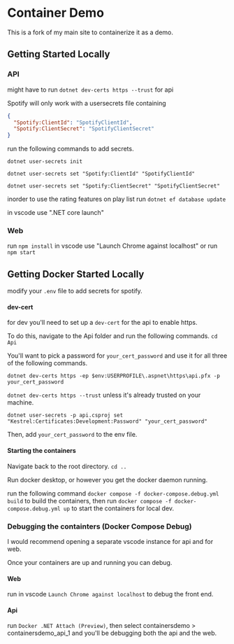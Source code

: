 # Container Demo
This is a fork of my main site to containerize it as a demo. 


## Getting Started Locally

### API
might have to run `dotnet dev-certs https --trust` for api

Spotify will only work with a usersecrets file containing 

```json
{
  "Spotify:ClientId": "SpotifyClientId",
  "Spotify:ClientSecret": "SpotifyClientSecret"
}
```

run the following commands to add secrets.

`dotnet user-secrets init`

`dotnet user-secrets set "Spotify:ClientId" "SpotifyClientId"`

`dotnet user-secrets set "Spotify:ClientSecret" "SpotifyClientSecret"`

inorder to use the rating features on play list run `dotnet ef database update`

in vscode use ".NET core launch"


### Web
run `npm install`
in vscode use "Launch Chrome against localhost" or run `npm start` 





## Getting Docker Started Locally

modify your `.env` file to add secrets for spotify.

#### dev-cert
for dev you'll need to set up a `dev-cert` for the api to enable https.

To do this, navigate to the Api folder and run the following commands. `cd Api` 

You'll want to pick a password for `your_cert_password` and use it for all three of the following commands.

`dotnet dev-certs https -ep $env:USERPROFILE\.aspnet\https\api.pfx -p your_cert_password`

`dotnet dev-certs https --trust` unless it's already trusted on your machine.

`dotnet user-secrets -p api.csproj set "Kestrel:Certificates:Development:Password" "your_cert_password"`

Then, add `your_cert_password` to the env file. 

#### Starting the containers 

Navigate back to the root directory. `cd ..`

Run docker desktop, or however you get the docker daemon running. 

run the following command `docker compose -f docker-compose.debug.yml build` to build the containers, then run `docker compose -f docker-compose.debug.yml up` to start the containers for local dev.

### Debugging the containters (Docker Compose Debug)

I would recommend opening a separate vscode instance for api and for web. 

Once your containers are up and running you can debug. 

#### Web
run in vscode `Launch Chrome against localhost` to debug the front end.  

#### Api
run `Docker .NET Attach (Preview)`, then select containersdemo > containersdemo_api_1 and you'll be debugging both the api and the web. 
